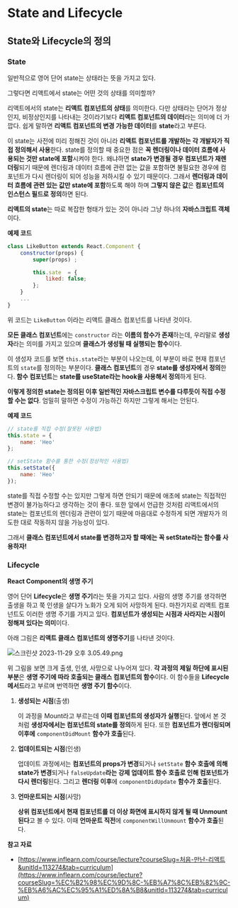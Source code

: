 # State and Lifecycle

## State와 Lifecycle의 정의

### State

일반적으로 영어 단어 state는 상태라는 뜻을 가지고 있다.

그렇다면 리액트에서 state는 어떤 것의 상태를 의미할까?

리액트에서의 state는 **리액트 컴포넌트의 상태**를 의미한다. 다만 상태라는 단어가 정상인지, 비정상인지를 나타내는  것이라기보다 **리액트 컴포넌트의 데이터**라는 의미에 더 가깝다. 쉽게 말하면 **리액트 컴포넌트의 변경 가능한 데이터**를 **state**라고 부른다. 

이 state는 사전에 미리 정해진 것이 아니라 **리액트 컴포넌트를 개발하는 각 개발자가 직접 정의해서 사용**한다. state를 정의할 때 중요한 점은 **꼭 렌더링이나 데이터 흐름에 사용되는 것만 state에 포함**시켜야 한다. 왜냐하면 **state가 변경될 경우 컴포넌트가 재렌더링**되기 때문에 렌더링과 데이터 흐름에 관련 없는 값을 포함하면 불필요한 경우에 컴포넌트가 다시 렌더링이 되어 성능을 저하시킬 수 있기 때문이다. 그래서 **렌더링과 데이터 흐름에 관련 있는 값만 state에 포함**하도록 해야 하며 **그렇지 않은 값**은 **컴포넌트의 인스턴스 필드로 정의**하면 된다.

**리액트의 state**는 따로 복잡한 형태가 있는 것이 아니라 그냥 하나의 **자바스크립트 객체**이다.

**예제 코드**

```jsx
class LikeButton extends React.Component {
    constructor(props) {
        super(props) ;

        this.sate  = {
            liked: false;
        };
    }
    ...
}
```

위 코드는 `LikeButton` 이라는 리액트 클래스 컴포넌트를 나타낸 것이다.

**모든 클래스 컴포넌트**에는 `constructor` 라는 **이름의 함수가 존재**하는데, 우리말로 **생성자**라는 의미를 가지고 있으며 **클래스가 생성될 때 실행되는 함수**이다.

이 생성자 코드를 보면 `this.state`라는 부분이 나오는데, 이 부분이 바로 현재 컴포넌트의 `state`를 정의하는 부분이다. **클래스 컴포넌트**의 경우 **state를 생성자에서 정의**한다. **함수 컴포넌트**는 **state를 useState라는 hook을 사용해서 정의**하게 된다.

**이렇게 정의한 state는 정의된 이후 일반적인 자바스크립트 변수를 다루듯이 직접 수정할 수는 없다**. 엄밀히 말하면 수정이 가능하긴 하지만 그렇게 해서는 안된다.

**예제 코드**

```jsx
// state를 직접 수정(잘못된 사용법)
this.state = {
    name: 'Heo'
};

// setState 함수를 통한 수정(정상적인 사용법)
this.setState({
    name: 'Heo'
});
```

state를 직접 수정할 수는 있지만 그렇게 하면 안되기 때문에 애초에 state는 직접적인 변경이 불가능하다고 생각하는 것이 좋다. 또한 앞에서 언급한 것처럼 리액트에서의 state는 컴포넌트의 렌더링과 관련이 있기 때문에 마음대로 수정하게 되면 개발자가 의도한 대로 작동하지 않을 가능성이 있다.

그래서 **클래스 컴포넌트에서 state를 변경하고자 할 때에는 꼭 setState라는 함수를 사용하자!**

### Lifecycle

**React Component의 생명 주기**

영어 단어 **Lifecycle**은 **생명 주기**라는 뜻을 가지고 있다. 사람의 생명 주기를 생각하면 출생을 하고 쭉 인생을 살다가 노화가 오게 되어 사망하게 된다. 마찬가지로 리액트 컴포넌트도 이러한 생명 주기를 가지고 있다. **컴포넌트가 생성되는 시점과 사라지는 시점이 정해져 있다는 의미**이다.

아래 그림은 **리액트 클래스 컴포넌트의 생명주기**를 나타낸 것이다.

![스크린샷 2023-11-29 오후 3.05.49.png](https://github.com/Heo-y-y/development-blog/assets/112863029/4704cc43-2505-4031-9f95-999ea54b8c7c)

위 그림을 보면 크게 출생, 인생, 사망으로 나누어져 있다. **각 과정의 제일 하단에 표시된 부분**은 **생명 주기에 따라 호출되는 클래스 컴포넌트의 함수**이다. 이 함수들을 **Lifecycle 메서드**라고 부르며 번역하면 **생명 주기 함수**이다.

1. **생성되는 시점**(출생)
    
    이 과정을 Mount라고 부르는데 **이때 컴포넌트의 생성자가 실행**된다. 앞에서 본 것처럼 **생성자에서는 컴포넌트의 state를 정의**하게 된다. 또한 **컴포넌트가 렌더링되며 이후에** `componentDidMount` **함수가 호출**된다.
    
2. **업데이트되는 시점**(인생)
    
    업데이트 과정에서는 **컴포넌트의 props가 변경**되거나 `setState` **함수 호출에 의해 state가 변경**되거나 `falseUpdate`**라는 강제 업데이트 함수 호출로 인해 컴포넌트가 다시 렌더링**된다. 그리고 **렌더링 이후**에 `componentDidUpdate` **함수가 호출**된다.
    
3. **언마운트되는 시점**(사망)
    
    **상위 컴포넌트에서 현재 컴포넌트를 더 이상 화면에 표시하지 않게 될 때 Unmount 된다**고 볼 수 있다. 이때 **언마운트 직전**에 `componentWillUnmount` **함수가 호출**된다.
    

**참고 자료**

- [https://www.inflearn.com/course/lecture?courseSlug=처음-만난-리액트&unitId=113274&tab=curriculum](https://www.inflearn.com/course/lecture?courseSlug=%EC%B2%98%EC%9D%8C-%EB%A7%8C%EB%82%9C-%EB%A6%AC%EC%95%A1%ED%8A%B8&unitId=113274&tab=curriculum)
